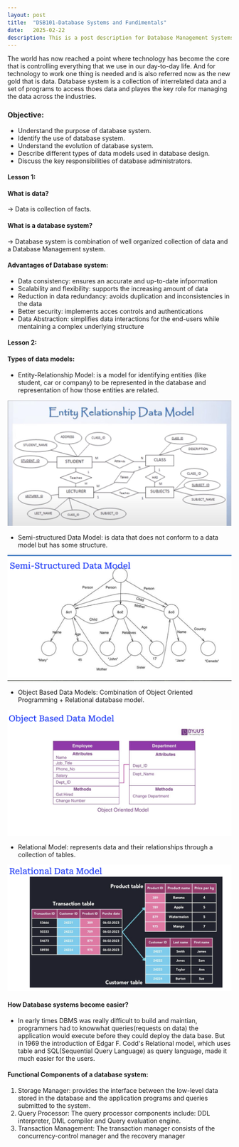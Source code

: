```yaml
---
layout: post
title:  "DSB101-Database Systems and Fundimentals"
date:   2025-02-22
description: This is a post description for Database Management Systems. Here we will learn, understand and identify the advantages and applications of the modern database systems in our evolving technical world.
---
```


<p class="intro"><span class="dropcap">T</span>he world has now reached a point where technology has become the core that is controlling everything that we use in our day-to-day life. And for technology to work one thing is needed and is also referred now as the new gold that is data. Database system is a collection of interrelated data and a set of programs to access thoes data and playes the key role for managing the data across the industries.</p>

### Objective:
- Understand the purpose of database system.
- Identify the use of database system.
- Understand the evolution of database system.
- Describe different types of data models used in
  database design.
- Discuss the key responsibilities of database
  administrators. 


#### Lesson 1:

#### What is data?
-> Data is collection of facts.

#### What is a database system?
-> Database system is combination of well organized collection of data and a Database Management system.

#### Advantages of Database system:
- Data consistency: ensures an accurate and up-to-date infpormation
- Scalability and flexibility: supports the increasing amount of data
- Reduction in data redundancy: avoids duplication and inconsistencies in the data
- Better security: implements acces controls and authentications
- Data Abstraction: simplifies data interactions for the end-users while mentaining a complex underlying structure 


#### Lesson 2:

#### Types of data models:
- Entity-Relationship Model: is a model for identifying entities (like student, car or company) to be represented in the database and representation of how those entities are related.

![ERDM](</assets/img/ERM pic.png>)

- Semi-structured Data Model: is data that does not conform to a data model but has some structure.

![Ssdm](/assets/img/SsDM.png)

- Object Based Data Models: Combination of Object Oriented Programming + Relational database model.

![OBDM](/assets/img/OBDM.png)

- Relational Model: represents data and their relationships through a collection of tables.

![RDM](/assets/img/RDM.png)

#### How Database systems become easier?
- In early times DBMS was really difficult to build and maintian, programmers had to knowwhat queries(requests on
data) the application would execute before they could deploy the data base. But in 1969 the introduction of Edgar F. Codd's Relational model, which uses table and SQL(Sequential Query Language) as query language, made it much easier for the users.

#### Functional Components of a database system:
1. Storage Manager: provides the interface between the
low-level data stored in the database and the
application programs and queries submitted to the
system.
2. Query Processor: The query processor components
include: DDL interpreter, DML compiler and Query
evaluation engine.
3. Transaction Management: The transaction manager
consists of the concurrency-control manager and the
recovery manager